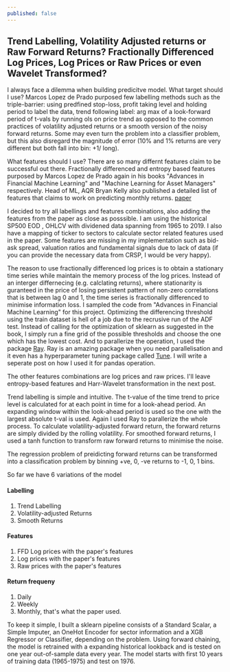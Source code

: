 ```yaml
---
published: false
---
```


## Trend Labelling, Volatility Adjusted returns or Raw Forward Returns? Fractionally Differenced Log Prices, Log Prices or Raw Prices or even Wavelet Transformed?

I always face a dilemma when building predicitve model. 
What target should I use? Marcos Lopez de Prado purposed few labelling methods such as the triple-barrier: using predfined stop-loss, profit taking level and holding period to label the data, trend following label: arg max of a look-forward period of t-vals by running ols on price trend as opposed to the common practices of volatility adjusted returns or a smooth version of the noisy forward returns. Some may even turn the problem into a classifier problem, but this also disregard the magnitude of error (10% and 1% returns are very different but both fall into bin: +1/ long). 

What features should I use? There are so many differnt features claim to be successful out there. Fractionally differenced and entropy based features purposed by Marcos Lopez de Prado again in his books "Advances in Financial Machine Learning" and "Machine Learning for Asset Managers" respectively. Head of ML, AQR Bryan Kelly also published a detailed list of features that claims to work on predicting monthly returns. [paper](https://dachxiu.chicagobooth.edu/download/ML.pdf) 

I decided to try all labellings and features combinations, also adding the features from the paper as close as posssible. I am using the historical SP500 EOD , OHLCV with dividened data spanning from 1965 to 2019. I also have a mapping of ticker to sectors to calculate sector related features used in the paper. Some features are missing in my implementation such as bid-ask spread, valuation ratios and fundamental signals due to lack of data (if you can provide the necessary data from CRSP, I would be very happy). 

The reason to use fractionally differenced log prices is to obtain a stationary time series while maintain the memory process of the log prices. Instead of an interger differnecing (e.g. calclating returns), where stationarity is guranteed in the price of losing persistent pattern of non-zero correlations that is between lag 0 and 1, the time series is fractionally differenced to minimise information loss. I sampled the code from "Advances in Financial Machine Learning" for this project. Optimizing the differencing threshold using the train dataset is hell of a job due to the recrusive run of the ADF test. Instead of calling for the optimization of sklearn as suggested in the book, I simply run a fine grid of the possible thresholds and choose the one which has the lowest cost. And to parallerize the operation, I used the package [Ray](https://github.com/ray-project/ray). Ray is an amazing package when you need parallelisation and it even has a hyperparameter tuning package called [Tune](https://docs.ray.io/en/latest/tune.html). I will write a seperate post on how I used it for pandas operation. 

The other features combinations are log prices and raw prices. I'll leave entropy-based features and Harr-Wavelet transformation in the next post. 

Trend labelling is simple and intuitive. The t-value of the time trend to price level is calculated for at each point in time for a look-ahead period. An expanding window within the look-ahead period is used so the one with the largest absolute t-val is used. Again I used Ray to parallerize the whole process. To calculate volatility-adjusted forward return, the forward returns are simply divided by the rolling volatility. For smoothed forward returns, I used a tanh function to transform raw forward returns to minimise the noise.

The regression problem of preidicting forward returns can be transformed into a classification problem by binning +ve, 0, -ve returns to -1, 0, 1 bins. 

So far we have 6 variations of the model
#### Labelling
1. Trend Labelling
2. Volatility-adjusted Returns
3. Smooth Returns

#### Features
1. FFD Log prices with the paper's features
2. Log prices with the paper's features
3. Raw prices with the paper's features

#### Return frequeny
1. Daily
2. Weekly
3. Monthly, that's what the paper used. 

To keep it simple, I built a sklearn pipeline consists of a Standard Scalar, a Simple Imputer, an OneHot Encoder for sector information and a XGB Regressor or Classifier, depending on the problem. Using forward chaining, the model is retrained with a expanding historical lookback and is tested on one year out-of-sample data every year. The model starts with first 10 years of training data (1965-1975) and test on 1976.
